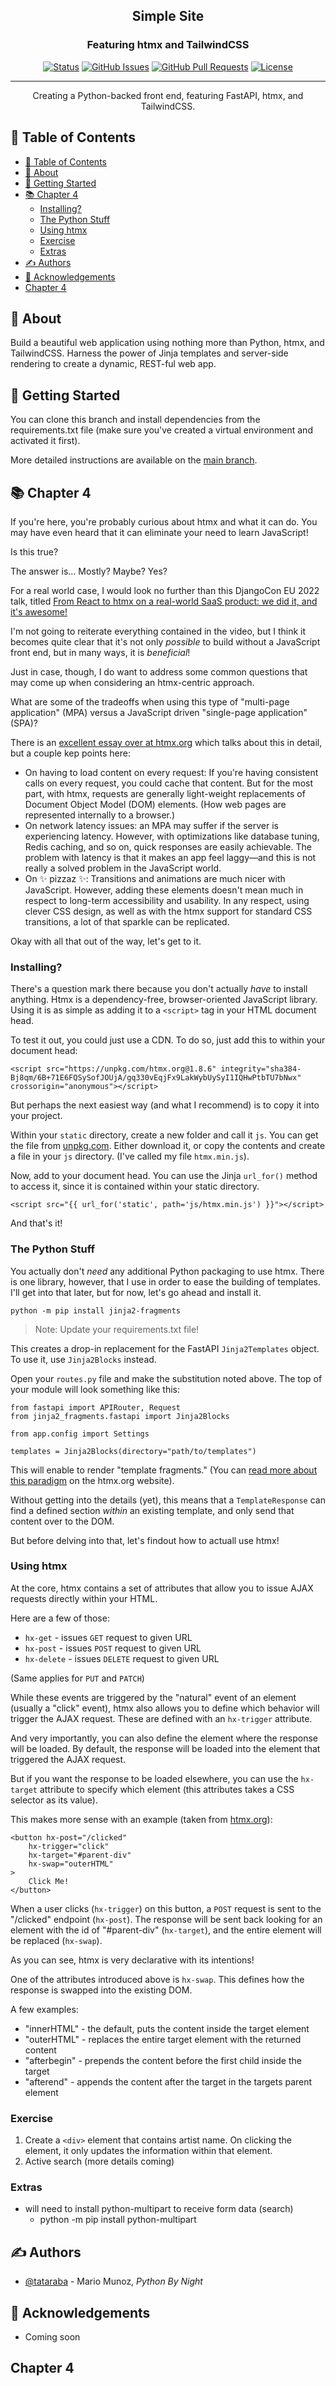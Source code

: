 <!-- <p align="center">
  <a href="" rel="noopener">
 <img width=200px height=200px src="https://i.imgur.com/6wj0hh6.jpg" alt="Project logo"></a>
</p> -->

<h2 align="center">Simple Site</h2>
<h3 align="center">Featuring htmx and TailwindCSS</h3>

<div align="center">

[![Status](https://img.shields.io/badge/status-active-success.svg)]()
[![GitHub Issues](https://img.shields.io/github/issues/tataraba/simplesite)](https://github.com/tataraba/simplesite/issues)
[![GitHub Pull Requests](https://img.shields.io/github/issues-pr/tataraba/simplesite)](https://github.com/tataraba/simple-site/pulls)
[![License](https://img.shields.io/badge/license-MIT-blue.svg)](/LICENSE)

</div>

---

<p align="center"> Creating a Python-backed front end, featuring FastAPI, htmx, and TailwindCSS.
    <br>
</p>

## 📝 Table of Contents

- [📝 Table of Contents](#-table-of-contents)
- [🧐 About ](#-about-)
- [🏁 Getting Started ](#-getting-started-)
- [📚 Chapter 4](#-chapter-4)
  - [Installing?](#installing)
  - [The Python Stuff](#the-python-stuff)
  - [Using htmx](#using-htmx)
  - [Exercise](#exercise)
  - [Extras](#extras)
- [✍️ Authors ](#️-authors-)
- [🎉 Acknowledgements ](#-acknowledgements-)
- [Chapter 4](#chapter-4)

## 🧐 About <a name = "about"></a>

Build a beautiful web application using nothing more than Python, htmx, and TailwindCSS. Harness the power of Jinja templates and server-side rendering to create a dynamic, REST-ful web app.

## 🏁 Getting Started <a name = "getting_started"></a>

You can clone this branch and install dependencies from the requirements.txt file (make sure you've created a virtual environment and activated it first).

More detailed instructions are available on the [main branch](https://github.com/tataraba/simplesite/tree/main).

## 📚 Chapter 4

If you're here, you're probably curious about htmx and what it can do. You may have even heard that it can eliminate your need to learn JavaScript!

Is this true?

The answer is... Mostly? Maybe? Yes?

For a real world case, I would look no further than this DjangoCon EU 2022 talk, titled [From React to htmx on a real-world SaaS product: we did it, and it's awesome!](https://youtube.com/watch?v=3GObi93tjZI&si=EnSIkaIECMiOmarE)

I'm not going to reiterate everything contained in the video, but I think it becomes quite clear that it's not only _possible_ to build without a JavaScript front end, but in many ways, it is _beneficial_!

Just in case, though, I do want to address some common questions that may come up when considering an htmx-centric approach.

What are some of the tradeoffs when using this type of "multi-page application" (MPA) versus a JavaScript driven "single-page application" (SPA)?

There is an [excellent essay over at htmx.org](https://htmx.org/essays/a-response-to-rich-harris/) which talks about this in detail, but a couple kep points here:

- On having to load content on every request: If you're having consistent calls on every request, you could cache that content. But for the most part, with htmx, requests are generally light-weight replacements of Document Object Model (DOM) elements. (How web pages are represented internally to a browser.)
- On network latency issues: an MPA may suffer if the server is experiencing latency. However, with optimizations like database tuning, Redis caching, and so on, quick responses are easily achievable. The problem with latency is that it makes an app feel laggy&mdash;and this is not really a solved problem in the JavaScript world.
- On ✨ pizzaz ✨: Transitions and animations are much nicer with JavaScript. However, adding these elements doesn't mean much in respect to long-term accessibility and usability. In any respect, using clever CSS design, as well as with the htmx support for standard CSS transitions, a lot of that sparkle can be replicated.

Okay with all that out of the way, let's get to it.

### Installing?

There's a question mark there because you don't actually _have_ to install anything. Htmx is a dependency-free, browser-oriented JavaScript library. Using it is as simple as adding it to a `<script>` tag in your HTML document head.

To test it out, you could just use a CDN. To do so, just add this to within your document head:

```
<script src="https://unpkg.com/htmx.org@1.8.6" integrity="sha384-Bj8qm/6B+71E6FQSySofJOUjA/gq330vEqjFx9LakWybUySyI1IQHwPtbTU7bNwx" crossorigin="anonymous"></script>
```

But perhaps the next easiest way (and what I recommend) is to copy it into your project.

Within your `static` directory, create a new folder and call it `js`. You can get the file from [unpkg.com](https://unpkg.com/htmx.org@1.8.6/dist/htmx.min.js). Either download it, or copy the contents and create a file in your `js` directory. (I've called my file `htmx.min.js`).

Now, add to your document head. You can use the Jinja `url_for()` method to access it, since it is contained within your static directory.

```
<script src="{{ url_for('static', path='js/htmx.min.js') }}"></script>
```

And that's it!

### The Python Stuff

You actually don't _need_ any additional Python packaging to use htmx. There is one library, however, that I use in order to ease the building of templates. I'll get into that later, but for now, let's go ahead and install it.

```
python -m pip install jinja2-fragments
```
> Note: Update your requirements.txt file!

This creates a drop-in replacement for the FastAPI `Jinja2Templates` object. To use it, use `Jinja2Blocks` instead.

Open your `routes.py` file and make the substitution noted above. The top of your module will look something like this:

```
from fastapi import APIRouter, Request
from jinja2_fragments.fastapi import Jinja2Blocks

from app.config import Settings

templates = Jinja2Blocks(directory="path/to/templates")
```

This will enable to render "template fragments." (You can [read more about this paradigm](https://htmx.org/essays/template-fragments/) on the htmx.org website).

Without getting into the details (yet), this means that a `TemplateResponse` can find a defined section _within_ an existing template, and only send that content over to the DOM.

But before delving into that, let's findout how to actuall use htmx!

### Using htmx

At the core, htmx contains a set of attributes that allow you to issue AJAX requests directly within your HTML.

Here are a few of those:

- `hx-get` - issues `GET` request to given URL
- `hx-post` - issues `POST` request to given URL
- `hx-delete` - issues `DELETE` request to given URL

(Same applies for `PUT` and `PATCH`)

While these events are triggered by the "natural" event of an element (usually a "click" event), htmx also allows you to define which behavior will trigger the AJAX request. These are defined with an `hx-trigger` attribute.

And very importantly, you can also define the element where the response will be loaded. By default, the response will be loaded into the element that triggered the AJAX request.

But if you want the response to be loaded elsewhere, you can use the `hx-target` attribute to specify which element (this attributes takes a CSS selector as its value).

This makes more sense with an example (taken from [htmx.org](https://htmx.org/docs/)):

```
<button hx-post="/clicked"
    hx-trigger="click"
    hx-target="#parent-div"
    hx-swap="outerHTML"
>
    Click Me!
</button>
```

When a user clicks (`hx-trigger`) on this button, a `POST` request is sent to the "/clicked" endpoint (`hx-post`). The response will be sent back looking for an element with the id of "#parent-div" (`hx-target`), and the entire element will be replaced (`hx-swap`).

As you can see, htmx is very declarative with its intentions!

One of the attributes introduced above is `hx-swap`. This defines how the response is swapped into the existing DOM.

A few examples:

- "innerHTML" - the default, puts the content inside the target element
- "outerHTML" - replaces the entire target element with the returned content
- "afterbegin" - prepends the content before the first child inside the target
- "afterend" - appends the content after the target in the targets parent element

### Exercise

1.  Create a `<div>` element that contains artist name. On clicking the element, it only updates the information within that element.
2.  Active search (more details coming)



### Extras

- will need to install python-multipart to receive form data (search)
  - python -m pip install python-multipart

## ✍️ Authors <a name = "authors"></a>

- [@tataraba](https://github.com/tataraba) - Mario Munoz, _Python By Night_


## 🎉 Acknowledgements <a name = "acknowledgement"></a>

- Coming soon


## Chapter 4

